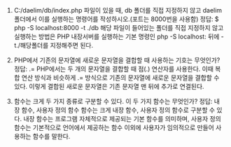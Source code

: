 1. C:/daelim/db/index.php 파일이 있을 때, db 폴더를 직접 지정하지 않고 daelim 폴더에서 이를 실행하는 명령어를 작성하시오.(포트는 8000번을 사용함)
정답: $ php -S localhost:8000 -t ./db
해당 파일이 들어있는 폴더를 직접 지정하지 않고 실행하는 방법은 PHP 내장서버를 실행하는 기본 명령인 php -S localhost: 뒤에 -t./해당폴더를 지정해주면 된다.

2. PHP에서 기존의 문자열에 새로운 문자열을 결합할 때 사용하는 기호는 무엇인가?
정답: .=
PHP에서는 두 개의 문자열을 결합할 때 점(.) 연산자를 사용한다.
이때 복합 연산 방식과 비슷하게 .= 방식으로 기존의 문자열에 새로운 문자열을 결합할 수 있다.
이렇게 결합된 새로운 문자열은 기존 문자열 맨 뒤에 추가로 연결된다.

3. 함수는 크게 두 가지 종류로 구분할 수 있다. 이 두 가지 함수는 무엇인가?
정답: 내장 함수, 사용자 정의 함수
함수는 크게 내장 함수, 사용자 정의 함수로 구분할 수 있다. 
내장 함수는 프로그램 자체적으로 제공되는 기본 함수를 의미하며, 사용자 정의 함수는 기본적으로 언어에서 제공하는 함수 이외에 사용자가 임의적으로 만들어 사용하는 함수를 말한다.